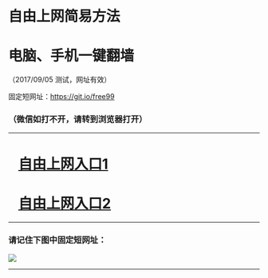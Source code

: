 ﻿# 自由上网简易方法

# 电脑、手机一键翻墙

（2017/09/05 测试，网址有效）

固定短网址：https://git.io/free99

### （微信如打不开，请转到浏览器打开）


***





# &nbsp;&nbsp; <a href="http://ft823212008.fwq-tz1001.xyz/fwqtz01.html?t=090500110932 " target="_blank">自由上网入口1</a>
# &nbsp;&nbsp; <a href="http://ft517715367.fwq-tz1002.xyz/fwqtz02.html?t=09050014539 " target="_blank">自由上网入口2</a>
***

### 请记住下图中固定短网址：

<img src="https://s3-us-west-2.amazonaws.com/fwq-1001/yjfq-20170905okok.png" /> 


***

